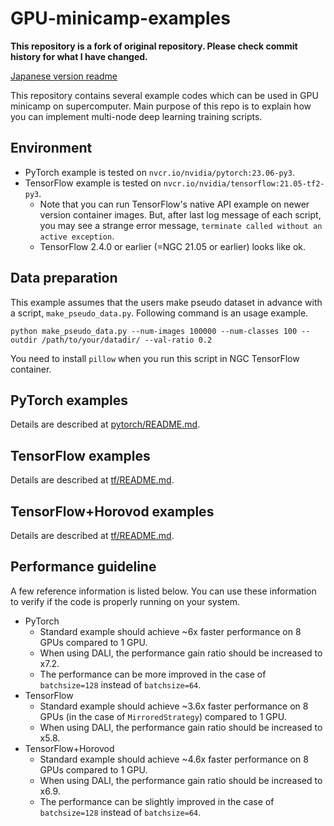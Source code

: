 # GPU-minicamp-examples

**This repository is a fork of original repository. Please check commit history for what I have changed.**

[Japanese version readme](./README_ja.md)

This repository contains several example codes which can be used in GPU minicamp on supercomputer. Main purpose of this repo is to explain how you can implement multi-node deep learning training scripts.

## Environment

* PyTorch example is tested on `nvcr.io/nvidia/pytorch:23.06-py3`.
* TensorFlow example is tested on `nvcr.io/nvidia/tensorflow:21.05-tf2-py3`.
    - Note that you can run TensorFlow's native API example on newer version container images. But, after last log message of each script, you may see a strange error message, `terminate called without an active exception`.
    - TensorFlow 2.4.0 or earlier (=NGC 21.05 or earlier) looks like ok.

## Data preparation

This example assumes that the users make pseudo dataset in advance with a script, `make_pseudo_data.py`.
Following command is an usage example.

```
python make_pseudo_data.py --num-images 100000 --num-classes 100 --outdir /path/to/your/datadir/ --val-ratio 0.2
```

You need to install `pillow` when you run this script in NGC TensorFlow container.

## PyTorch examples

Details are described at [pytorch/README.md](pytorch/README.md).

## TensorFlow examples

Details are described at [tf/README.md](tf/README.md).

## TensorFlow+Horovod examples

Details are described at [tf/README.md](tf/README.md).

## Performance guideline

A few reference information is listed below.
You can use these information to verify if the code is properly running on your system.

* PyTorch
    - Standard example should achieve ~6x faster performance on 8 GPUs compared to 1 GPU.
    - When using DALI, the performance gain ratio should be increased to x7.2.
    - The performance can be more improved in the case of `batchsize=128` instead of `batchsize=64`.
* TensorFlow
    - Standard example should achieve ~3.6x faster performance on 8 GPUs (in the case of `MirroredStrategy`) compared to 1 GPU.
    - When using DALI, the performance gain ratio should be increased to x5.8.
* TensorFlow+Horovod
    - Standard example should achieve ~4.6x faster performance on 8 GPUs compared to 1 GPU.
    - When using DALI, the performance gain ratio should be increased to x6.9.
    - The performance can be slightly improved in the case of `batchsize=128` instead of `batchsize=64`.
